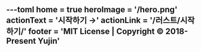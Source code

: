 ---toml
home = true
heroImage = '/hero.png'
actionText = '시작하기 →'
actionLink = '/러스트/시작하기/'
footer = 'MIT License | Copyright © 2018-Present Yujin'
---

<style lang="stylus">
.hero h1
    font-family: 'Nanum Myeongjo', serif
    font-weight: 900
</style>
